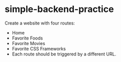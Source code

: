 # simple-backend-practice

 Create a website with four routes:
  * Home
  * Favorite Foods
  * Favorite Movies
  * Favorite CSS Frameworks
* Each route should be triggered by a different URL.

